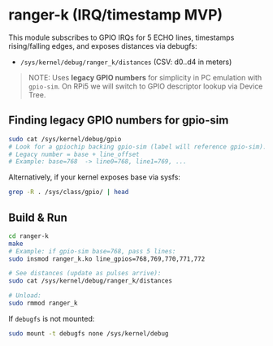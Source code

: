 # ranger-k (IRQ/timestamp MVP)

This module subscribes to GPIO IRQs for 5 ECHO lines, timestamps rising/falling edges,
and exposes distances via debugfs:
- `/sys/kernel/debug/ranger_k/distances`  (CSV: d0..d4 in meters)

> NOTE: Uses **legacy GPIO numbers** for simplicity in PC emulation with `gpio-sim`.
> On RPi5 we will switch to GPIO descriptor lookup via Device Tree.

## Finding legacy GPIO numbers for gpio-sim

```bash
sudo cat /sys/kernel/debug/gpio
# Look for a gpiochip backing gpio-sim (label will reference gpio-sim). Note the base number.
# Legacy number = base + line_offset
# Example: base=768  -> line0=768, line1=769, ...
```

Alternatively, if your kernel exposes base via sysfs:
```bash
grep -R . /sys/class/gpio/ | head
```

## Build & Run

```bash
cd ranger-k
make
# Example: if gpio-sim base=768, pass 5 lines:
sudo insmod ranger_k.ko line_gpios=768,769,770,771,772

# See distances (update as pulses arrive):
sudo cat /sys/kernel/debug/ranger_k/distances

# Unload:
sudo rmmod ranger_k
```

If `debugfs` is not mounted:
```bash
sudo mount -t debugfs none /sys/kernel/debug
```
